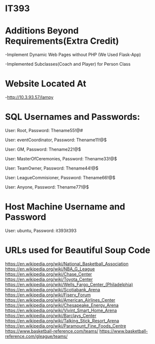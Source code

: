 # IT393

# Additions Beyond Requirements(Extra Credit)
-Implement Dynamic Web Pages without PHP (We Used Flask-App)

-Implemented Subclasses(Coach and Player) for Person Class

# Website Located At
-http://10.3.93.57/lampy

# SQL Usernames and Passwords:
User: Root, Password: Thename55!@#

User: eventCoordinator, Password: Thename11!@$

User: GM, Password: Thename22!@$

User: MasterOfCeremonies, Password: Thename33!@$

User: TeamOwner, Password: Thename44!@$

User: LeagueCommisioner, Password: Thename66!@$

User: Anyone, Password: Thename77!@$

# Host Machine Username and Password
User: ubuntu, Password: it393it393

# URLs used for Beautiful Soup Code
https://en.wikipedia.org/wiki/National_Basketball_Association
https://en.wikipedia.org/wiki/NBA_G_League
https://en.wikipedia.org/wiki/Chase_Center
https://en.wikipedia.org/wiki/Toyota_Center
https://en.wikipedia.org/wiki/Wells_Fargo_Center_(Philadelphia)
https://en.wikipedia.org/wiki/Scotiabank_Arena
https://en.wikipedia.org/wiki/Fiserv_Forum
https://en.wikipedia.org/wiki/American_Airlines_Center
https://en.wikipedia.org/wiki/Chesapeake_Energy_Arena
https://en.wikipedia.org/wiki/Vivint_Smart_Home_Arena
https://en.wikipedia.org/wiki/Barclays_Center
https://en.wikipedia.org/wiki/Talking_Stick_Resort_Arena
https://en.wikipedia.org/wiki/Paramount_Fine_Foods_Centre
https://www.basketball-reference.com/teams/
https://www.basketball-reference.com/gleague/teams/
